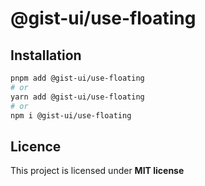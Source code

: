 # @gist-ui/use-floating



## Installation

```bash
pnpm add @gist-ui/use-floating
# or
yarn add @gist-ui/use-floating
# or
npm i @gist-ui/use-floating
```

## Licence

This project is licensed under **MIT license**